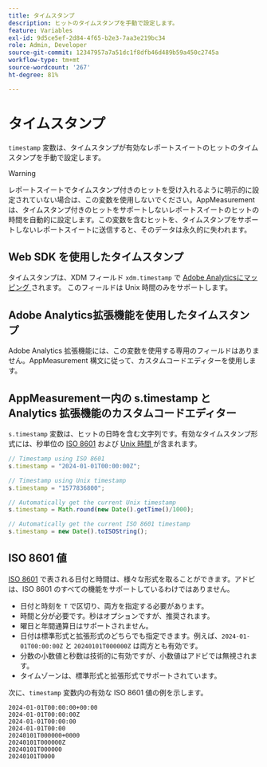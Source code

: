 ```yaml
---
title: タイムスタンプ
description: ヒットのタイムスタンプを手動で設定します。
feature: Variables
exl-id: 9d5ce5ef-2d84-4f65-b2e3-7aa3e219bc34
role: Admin, Developer
source-git-commit: 12347957a7a51dc1f8dfb46d489b59a450c2745a
workflow-type: tm+mt
source-wordcount: '267'
ht-degree: 81%

---
```


# タイムスタンプ

`timestamp` 変数は、タイムスタンプが有効なレポートスイートのヒットのタイムスタンプを手動で設定します。

>[!WARNING]
>
> レポートスイートでタイムスタンプ付きのヒットを受け入れるように明示的に設定されていない場合は、この変数を使用しないでください。AppMeasurement は、タイムスタンプ付きのヒットをサポートしないレポートスイートのヒットの時間を自動的に設定します。この変数を含むヒットを、タイムスタンプをサポートしないレポートスイートに送信すると、そのデータは永久的に失われます。

## Web SDK を使用したタイムスタンプ

タイムスタンプは、XDM フィールド `xdm.timestamp` で [Adobe Analyticsにマッピング ](https://experienceleague.adobe.com/docs/analytics/implementation/aep-edge/xdm-var-mapping.html) されます。 このフィールドは Unix 時間のみをサポートします。

## Adobe Analytics拡張機能を使用したタイムスタンプ

Adobe Analytics 拡張機能には、この変数を使用する専用のフィールドはありません。AppMeasurement 構文に従って、カスタムコードエディターを使用します。

## AppMeasurementー内の s.timestamp と Analytics 拡張機能のカスタムコードエディター

`s.timestamp` 変数は、ヒットの日時を含む文字列です。有効なタイムスタンプ形式には、秒単位の [ISO 8601](https://ja.wikipedia.org/wiki/ISO_8601) および [Unix 時間 ](https://ja.wikipedia.org/wiki/UNIX時間) が含まれます。

```js
// Timestamp using ISO 8601
s.timestamp = "2024-01-01T00:00:00Z";

// Timestamp using Unix timestamp
s.timestamp = "1577836800";

// Automatically get the current Unix timestamp
s.timestamp = Math.round(new Date().getTime()/1000);

// Automatically get the current ISO 8601 timestamp
s.timestamp = new Date().toISOString();
```

## ISO 8601 値

[ISO 8601](https://ja.wikipedia.org/wiki/ISO_8601) で表される日付と時間は、様々な形式を取ることができます。アドビは、ISO 8601 のすべての機能をサポートしているわけではありません。

* 日付と時刻を `T` で区切り、両方を指定する必要があります。
* 時間と分が必要です。秒はオプションですが、推奨されます。
* 曜日と年間通算日はサポートされません。
* 日付は標準形式と拡張形式のどちらでも指定できます。例えば、`2024-01-01T00:00:00Z` と `20240101T000000Z` は両方とも有効です。
* 分数の小数値と秒数は技術的に有効ですが、小数値はアドビでは無視されます。
* タイムゾーンは、標準形式と拡張形式でサポートされています。

次に、`timestamp` 変数内の有効な ISO 8601 値の例を示します。

```text
2024-01-01T00:00:00+00:00
2024-01-01T00:00:00Z
2024-01-01T00:00:00
2024-01-01T00:00
20240101T000000+0000
20240101T000000Z
20240101T000000
20240101T0000
```
